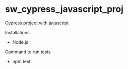 # sw_cypress_javascript_proj
Cypress project with javascript

Installations
- Node.js

Command to run tests
- npm test
